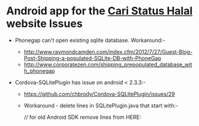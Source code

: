 Android app for the [Cari Status Halal][1] website
Issues
======
* Phonegap can't open existing sqlite database. Workaround:-
    - http://www.raymondcamden.com/index.cfm/2012/7/27/Guest-Blog-Post-Shipping-a-populated-SQLite-DB-with-PhoneGap
    - http://www.corporatezen.com/shipping_prepopulated_database_with_phonegap

* Cordova-SQLitePlugin has issue on android < 2.3.3:-
    - https://github.com/chbrody/Cordova-SQLitePlugin/issues/29
    - Workaround - delete lines in SQLitePlugin.java that start with:-

        // for old Android SDK remove lines from HERE:

[1]:http://halal.smach.net/